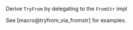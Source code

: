 Derive `TryFrom` by delegating to the `FromStr` impl

See [macro@tryfrom_via_fromstr] for examples.
